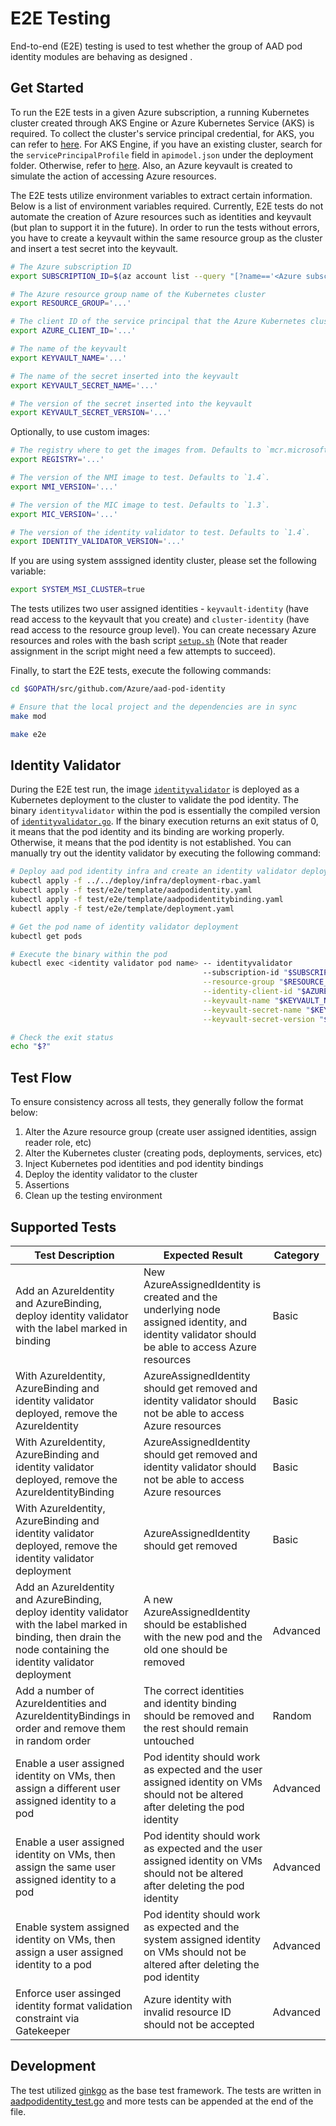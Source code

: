 # E2E Testing

End-to-end (E2E) testing is used to test whether the group of AAD pod identity modules are behaving as designed .

## Get Started

To run the E2E tests in a given Azure subscription, a running Kubernetes cluster created through AKS Engine or Azure Kubernetes Service (AKS) is required. To collect the cluster's service principal credential, for AKS, you can refer to [here](https://docs.microsoft.com/en-us/azure/aks/kubernetes-service-principal). For AKS Engine, if you have an existing cluster, search for the `servicePrincipalProfile` field in `apimodel.json` under the deployment folder. Otherwise, refer to [here](https://github.com/Azure/aks-engine/blob/master/docs/topics/service-principals.md). Also, an Azure keyvault is created to simulate the action of accessing Azure resources.

The E2E tests utilize environment variables to extract certain information. Below is a list of environment variables required. Currently, E2E tests do not automate the creation of Azure resources such as identities and keyvault (but plan to support it in the future). In order to run the tests without errors, you have to create a keyvault within the same resource group as the cluster and insert a test secret into the keyvault.

```bash
# The Azure subscription ID
export SUBSCRIPTION_ID=$(az account list --query "[?name=='<Azure subscription name>'].id" -otsv)

# The Azure resource group name of the Kubernetes cluster
export RESOURCE_GROUP='...'

# The client ID of the service principal that the Azure Kubernetes cluster is using
export AZURE_CLIENT_ID='...'

# The name of the keyvault
export KEYVAULT_NAME='...'

# The name of the secret inserted into the keyvault
export KEYVAULT_SECRET_NAME='...'

# The version of the secret inserted into the keyvault
export KEYVAULT_SECRET_VERSION='...'
```

Optionally, to use custom images:

```bash
# The registry where to get the images from. Defaults to `mcr.microsoft.com/k8s/aad-pod-identity`.
export REGISTRY='...'

# The version of the NMI image to test. Defaults to `1.4`.
export NMI_VERSION='...'

# The version of the MIC image to test. Defaults to `1.3`.
export MIC_VERSION='...'

# The version of the identity validator to test. Defaults to `1.4`.
export IDENTITY_VALIDATOR_VERSION='...'

```

If you are using system asssigned identity cluster, please set the following variable:
```bash
export SYSTEM_MSI_CLUSTER=true
```

The tests utilizes two user assigned identities - `keyvault-identity` (have read access to the keyvault that you create) and `cluster-identity` (have read access to the resource group level). You can create necessary Azure resources and roles with the bash script [`setup.sh`](./setup.sh) (Note that reader assignment in the script might need a few attempts to succeed).

Finally, to start the E2E tests, execute the following commands:

```bash
cd $GOPATH/src/github.com/Azure/aad-pod-identity

# Ensure that the local project and the dependencies are in sync
make mod

make e2e
```

## Identity Validator

During the E2E test run, the image [`identityvalidator`](../../images/identityvalidator/Dockerfile) is deployed as a Kubernetes deployment to the cluster to validate the pod identity. The binary `identityvalidator` within the pod is essentially the compiled version of [`identityvalidator.go`](identityvalidator/identityvalidator.go). If the binary execution returns an exit status of 0, it means that the pod identity and its binding are working properly. Otherwise, it means that the pod identity is not established. You can manually try out the identity validator by executing the following command:

```bash
# Deploy aad pod identity infra and create an identity validator deployment (make sure the go template parameters are replaced by the desired values)
kubectl apply -f ../../deploy/infra/deployment-rbac.yaml
kubectl apply -f test/e2e/template/aadpodidentity.yaml
kubectl apply -f test/e2e/template/aadpodidentitybinding.yaml
kubectl apply -f test/e2e/template/deployment.yaml

# Get the pod name of identity validator deployment
kubectl get pods

# Execute the binary within the pod
kubectl exec <identity validator pod name> -- identityvalidator
                                           --subscription-id "$SUBSCRIPTION_ID" \
                                           --resource-group "$RESOURCE_GROUP" \
                                           --identity-client-id "$AZURE_CLIENT_ID" \
                                           --keyvault-name "$KEYVAULT_NAME" \
                                           --keyvault-secret-name "$KEYVAULT_SECRET_NAME" \
                                           --keyvault-secret-version "$KEYVAULT_SECRET_VERSION"

# Check the exit status
echo "$?"
```

## Test Flow

To ensure consistency across all tests, they generally follow the format below:

1. Alter the Azure resource group (create user assigned identities, assign reader role, etc)
2. Alter the Kubernetes cluster (creating pods, deployments, services, etc)
3. Inject Kubernetes pod identities and pod identity bindings
4. Deploy the identity validator to the cluster
5. Assertions
6. Clean up the testing environment

## Supported Tests

| Test Description | Expected Result | Category |
| - | - | - |
| Add an AzureIdentity and AzureBinding, deploy identity validator with the label marked in binding | New AzureAssignedIdentity is created and the underlying node assigned identity, and identity validator should be able to access Azure resources | Basic |
| With AzureIdentity, AzureBinding and identity validator deployed, remove the AzureIdentity | AzureAssignedIdentity should get removed and identity validator should not be able to access Azure resources | Basic |
| With AzureIdentity, AzureBinding and identity validator deployed, remove the AzureIdentityBinding | AzureAssignedIdentity should get removed and identity validator should not be able to access Azure resources | Basic |
| With AzureIdentity, AzureBinding and identity validator deployed, remove the identity validator deployment | AzureAssignedIdentity should get removed | Basic |
| Add an AzureIdentity and AzureBinding, deploy identity validator with the label marked in binding, then drain the node containing the identity validator deployment | A new AzureAssignedIdentity should be established with the new pod and the old one should be removed | Advanced |
| Add a number of AzureIdentities and AzureIdentityBindings in order and remove them in random order | The correct identities and identity binding should be removed and the rest should remain untouched | Random |
| Enable a user assigned identity on VMs, then assign a different user assigned identity to a pod | Pod identity should work as expected and the user assigned identity on VMs should not be altered after deleting the pod identity | Advanced |
| Enable a user assigned identity on VMs, then assign the same user assigned identity to a pod | Pod identity should work as expected and the user assigned identity on VMs should not be altered after deleting the pod identity | Advanced |
| Enable system assigned identity on VMs, then assign a user assigned identity to a pod | Pod identity should work as expected and the system assigned identity on VMs should not be altered after deleting the pod identity | Advanced |
| Enforce user assinged identity format validation constraint via Gatekeeper | Azure identity with invalid resource ID should not be accepted | Advanced |

## Development

The test utilized [ginkgo](http://onsi.github.io/ginkgo/) as the base test framework. The tests are written in [aadpodidentity_test.go](aadpodidentity_test.go) and more tests can be appended at the end of the file.